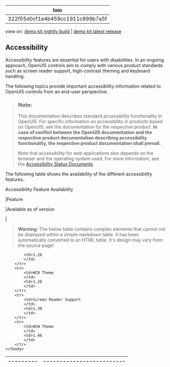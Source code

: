 <!-- loio322f55d0cf1e4b459cc1911c899b7a5f -->

| loio |
| -----|
| 322f55d0cf1e4b459cc1911c899b7a5f |

<div id="loio">

view on: [demo kit nightly build](https://openui5nightly.hana.ondemand.com/#/topic/322f55d0cf1e4b459cc1911c899b7a5f) | [demo kit latest release](https://openui5.hana.ondemand.com/#/topic/322f55d0cf1e4b459cc1911c899b7a5f)</div>

## Accessibility

Accessibility features are essential for users with disabilities. In an ongoing approach, OpenUI5 controls aim to comply with various product standards such as screen reader support, high-contrast theming and keyboard handling.

The following topics provide important accessibility information related to OpenUI5 controls from an end-user perspective.

> ### Note:  
> This documentation describes standard accessibility functionality in OpenUI5. For specific information on accessibility in products based on OpenUI5, see the documentation for the respective product. **In case of conflict between the OpenUI5 documentation and the respective product documentation describing accessibility functionality, the respective product documentation shall prevail.** 
> 
> Note that accessibility for web applications also depends on the browser and the operating system used. For more information, see the [Accessibility Status Documents](http://experience.sap.com/archived/saps-accessibility-product-status-documents/).

The following table shows the availability of the different accessibility features.

<a name="loio322f55d0cf1e4b459cc1911c899b7a5f__table_idr_xwc_wbb"/>Accessibility Feature Availability

|Feature

|Available as of version

|
 > **Warning:** The below table contains complex elements that cannot not be displayed within a simple markdown table. It has been automatically converted to an HTML table. It's design may vary from the source page!

<table>
	<thead>
		<tr>
			<th>---------</th>
			<th>-------------------------</th>
		</tr>
	</thead>
	<tbody>

			<td>1.26
			</td>
		</tr>
		<tr>
			<td>HCB Theme
			</td>
			<td>1.26
			</td>
		</tr>
		<tr>
			<td>Screen Reader Support
			</td>
			<td>1.30
			</td>
		</tr>
		<tr>
			<td>HCW Theme
			</td>
			<td>1.46
			</td>
		</tr>
	</tbody>
</table>

